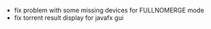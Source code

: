 - fix problem with some missing devices for FULLNOMERGE mode
- fix torrent result display for javafx gui
